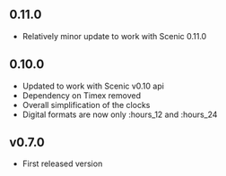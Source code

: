 ## 0.11.0
* Relatively minor update to work with Scenic 0.11.0

## 0.10.0

* Updated to work with Scenic v0.10 api
* Dependency on Timex removed
* Overall simplification of the clocks
* Digital formats are now only :hours_12 and :hours_24


## v0.7.0

* First released version